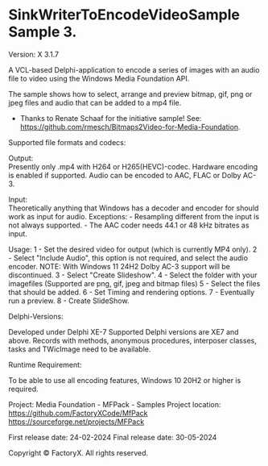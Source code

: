 # SinkWriterToEncodeVideoSample Sample 3.
Version: X 3.1.7

A VCL-based Delphi-application to encode a series of images with an audio file to 
video using the Windows Media Foundation API.

The sample shows how to select, arrange and preview bitmap, gif, png or jpeg files and
audio that can be added to a mp4 file.


* Thanks to Renate Schaaf for the initiative sample!
  See: https://github.com/rmesch/Bitmaps2Video-for-Media-Foundation. 

Supported file formats and codecs:

Output:  
Presently only .mp4 with H264 or H265(HEVC)-codec.
Hardware encoding is enabled if supported.
Audio can be encoded to AAC, FLAC or Dolby AC-3.

Input:  
Theoretically anything that Windows has a decoder and encoder for should work as input for audio. 
Exceptions: - Resampling different from the input is not always supported.
            - The AAC coder needs 44.1 or 48 kHz bitrates as input.
 

Usage:
1 - Set the desired video for output (which is currently MP4 only).
2 - Select "Include Audio", this option is not required, and select the audio encoder.
    NOTE: With Windows 11 24H2 Dolby AC-3 support will be discontinued. 
3 - Select "Create Slideshow".
4 - Select the folder with your imagefiles (Supported are png, gif, jpeg and bitmap files)
5 - Select the files that should be added. 
6 - Set Timing and rendering options.
7 - Eventually run a preview. 
8 - Create SlideShow. 

Delphi-Versions:

Developed under Delphi XE-7 Supported Delphi versions are XE7 and above. 
Records with methods, anonymous procedures, interposer classes, tasks and TWicImage need to be available.

Runtime Requirement:

To be able to use all encoding features, Windows 10 20H2 or higher is required.

Project: Media Foundation - MFPack - Samples
Project location: https://github.com/FactoryXCode/MfPack
                  https://sourceforge.net/projects/MFPack

First release date: 24-02-2024
Final release date: 30-05-2024

Copyright © FactoryX. All rights reserved. 
